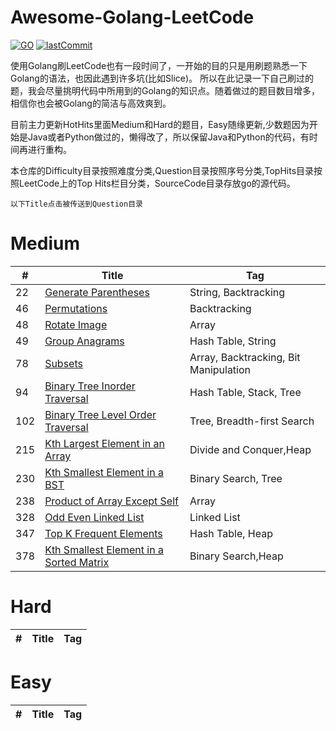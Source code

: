 <!--
 * @Author: Nettor
 * @Date: 2020-06-08 15:35:19
 * @LastEditors: Nettor
 * @LastEditTime: 2020-06-24 13:37:08
 * @Description: file content
-->

# Awesome-Golang-LeetCode

[![GO](https://img.shields.io/badge/Language-Go-Blue.svg?logo=go)](./)
[![lastCommit](https://img.shields.io/github/last-commit/Neotter/awesome-golang-leetcode)](./)

使用Golang刷LeetCode也有一段时间了，一开始的目的只是用刷题熟悉一下Golang的语法，也因此遇到许多坑(比如Slice)。
所以在此记录一下自己刷过的题，我会尽量挑明代码中所用到的Golang的知识点。随着做过的题目数目增多，相信你也会被Golang的简洁与高效爽到。

目前主力更新HotHits里面Medium和Hard的题目，Easy随缘更新,少数题因为开始是Java或者Python做过的，懒得改了，所以保留Java和Python的代码，有时间再进行重构。

本仓库的Difficulty目录按照难度分类,Question目录按照序号分类,TopHits目录按照LeetCode上的Top Hits栏目分类，SourceCode目录存放go的源代码。

```以下Title点击被传送到Question目录```

# Medium

| #   | Title                                                     | Tag                                   |
| --- | --------------------------------------------------------- | ------------------------------------- |
| 22  | [Generate Parentheses](./Question/22)                     | String, Backtracking                  |
| 46  | [Permutations](./Question/46)                             | Backtracking                          |
| 48  | [Rotate Image](./Question/48)                             | Array                                 |
| 49  | [Group Anagrams](./Question/49)                           | Hash Table, String                    |
| 78  | [Subsets](./Question/78)                                  | Array, Backtracking, Bit Manipulation |
| 94  | [Binary Tree Inorder Traversal](./Question/94)            | Hash Table, Stack, Tree               |
| 102 | [Binary Tree Level Order Traversal](./Question/102)       | Tree, Breadth-first Search            |
| 215 | [Kth Largest Element in an Array](./Question/215)         | Divide and Conquer,Heap               |
| 230 | [Kth Smallest Element in a BST](./Question/230)           | Binary Search, Tree                   |
| 238 | [Product of Array Except Self](./Question/238)            | Array                                 |
| 328 | [Odd Even Linked List](./Question/328)                    | Linked List                           |
| 347 | [Top K Frequent Elements](./Question/347)                 | Hash Table, Heap                      |
| 378 | [Kth Smallest Element in a Sorted Matrix](./Question/378) | Binary Search,Heap                    |

# Hard
| #   | Title | Tag |
| --- | ----- | --- |

# Easy
| #   | Title | Tag |
| --- | ----- | --- |

